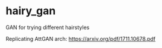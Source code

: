 # hairy_gan

GAN for trying different hairstyles

Replicating AttGAN arch: https://arxiv.org/pdf/1711.10678.pdf
